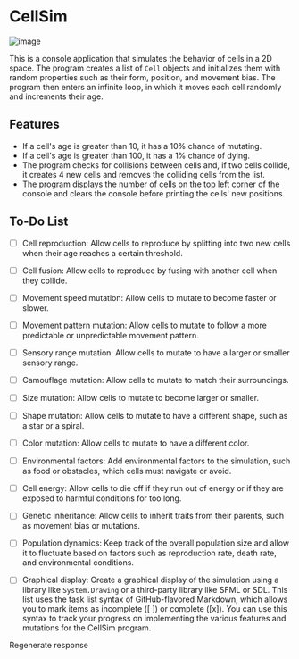 # CellSim

![image](https://user-images.githubusercontent.com/195927/209434435-95e9031e-4901-435b-92cf-d7ef1fc998e3.png)

This is a console application that simulates the behavior of cells in a 2D space. The program creates a list of `Cell` objects and initializes them with random properties such as their form, position, and movement bias. The program then enters an infinite loop, in which it moves each cell randomly and increments their age. 

## Features
- If a cell's age is greater than 10, it has a 10% chance of mutating.
- If a cell's age is greater than 100, it has a 1% chance of dying. 
- The program checks for collisions between cells and, if two cells collide, it creates 4 new cells and removes the colliding cells from the list. 
- The program displays the number of cells on the top left corner of the console and clears the console before printing the cells' new positions.


## To-Do List

- [ ] Cell reproduction: Allow cells to reproduce by splitting into two new cells when their age reaches a certain threshold.
- [ ] Cell fusion: Allow cells to reproduce by fusing with another cell when they collide.
- [ ] Movement speed mutation: Allow cells to mutate to become faster or slower.
- [ ] Movement pattern mutation: Allow cells to mutate to follow a more predictable or unpredictable movement pattern.
- [ ] Sensory range mutation: Allow cells to mutate to have a larger or smaller sensory range.
- [ ] Camouflage mutation: Allow cells to mutate to match their surroundings.
- [ ] Size mutation: Allow cells to mutate to become larger or smaller.
- [ ] Shape mutation: Allow cells to mutate to have a different shape, such as a star or a spiral.
- [ ] Color mutation: Allow cells to mutate to have a different color.
- [ ] Environmental factors: Add environmental factors to the simulation, such as food or obstacles, which cells must navigate or avoid.
- [ ] Cell energy: Allow cells to die off if they run out of energy or if they are exposed to harmful conditions for too long.
- [ ] Genetic inheritance: Allow cells to inherit traits from their parents, such as movement bias or mutations.
- [ ] Population dynamics: Keep track of the overall population size and allow it to fluctuate based on factors such as reproduction rate, death rate, and environmental conditions.
- [ ] Graphical display: Create a graphical display of the simulation using a library like `System.Drawing` or a third-party library like SFML or SDL.
This list uses the task list syntax of GitHub-flavored Markdown, which allows you to mark items as incomplete ([ ]) or complete ([x]). You can use this syntax to track your progress on implementing the various features and mutations for the CellSim program.




Regenerate response
